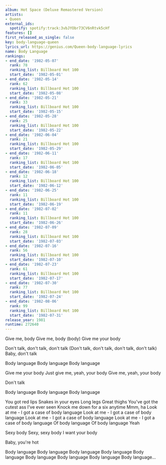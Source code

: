 ```yaml
---
album: Hot Space (Deluxe Remastered Version)
artists:
- Queen
external_ids:
  spotify: spotify:track:3vbJYObr73CV6nRtvk5cHf
features: []
first_released_as_single: false
key: body-language-queen
lyrics_url: https://genius.com/Queen-body-language-lyrics
name: Body Language
rankings:
- end_date: '1982-05-07'
  rank: 78
  ranking_list: Billboard Hot 100
  start_date: '1982-05-01'
- end_date: '1982-05-14'
  rank: 62
  ranking_list: Billboard Hot 100
  start_date: '1982-05-08'
- end_date: '1982-05-21'
  rank: 33
  ranking_list: Billboard Hot 100
  start_date: '1982-05-15'
- end_date: '1982-05-28'
  rank: 25
  ranking_list: Billboard Hot 100
  start_date: '1982-05-22'
- end_date: '1982-06-04'
  rank: 21
  ranking_list: Billboard Hot 100
  start_date: '1982-05-29'
- end_date: '1982-06-11'
  rank: 17
  ranking_list: Billboard Hot 100
  start_date: '1982-06-05'
- end_date: '1982-06-18'
  rank: 12
  ranking_list: Billboard Hot 100
  start_date: '1982-06-12'
- end_date: '1982-06-25'
  rank: 11
  ranking_list: Billboard Hot 100
  start_date: '1982-06-19'
- end_date: '1982-07-02'
  rank: 11
  ranking_list: Billboard Hot 100
  start_date: '1982-06-26'
- end_date: '1982-07-09'
  rank: 28
  ranking_list: Billboard Hot 100
  start_date: '1982-07-03'
- end_date: '1982-07-16'
  rank: 56
  ranking_list: Billboard Hot 100
  start_date: '1982-07-10'
- end_date: '1982-07-23'
  rank: 61
  ranking_list: Billboard Hot 100
  start_date: '1982-07-17'
- end_date: '1982-07-30'
  rank: 77
  ranking_list: Billboard Hot 100
  start_date: '1982-07-24'
- end_date: '1982-08-06'
  rank: 99
  ranking_list: Billboard Hot 100
  start_date: '1982-07-31'
release_year: 1981
runtime: 272640
---
```

Give me, body
Give me, body (body)
Give me your body


Don't talk, don't talk, don't talk
(Don't talk, don't talk, don't talk, don't talk)
Baby, don't talk


Body language
Body language
Body language


Give me your body
Just give me, yeah, your body
Give me, yeah, your body


Don't talk


Body language
Body language
Body language


You got red lips
Snakes in your eyes
Long legs
Great thighs
You've got the cutest ass I've ever seen
Knock me down for a six anytime
Mmm, ha
Look at me - I got a case of body language
Look at me - I got a case of body language
Look at me - I got a case of body language
Look at me - I got a case of body language
Of body language
Of body language
Yeah


Sexy body
Sexy, sexy body
I want your body


Baby, you're hot


Body language
Body language
Body language
Body language
Body language
Body language
Body language
Body language
Body language...
